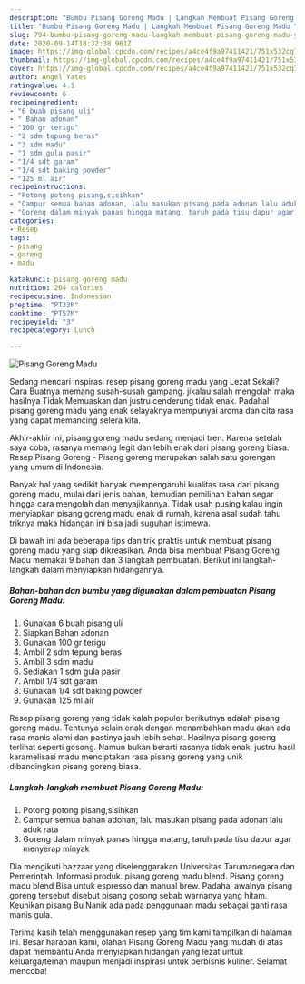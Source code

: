 ```yaml
---
description: "Bumbu Pisang Goreng Madu | Langkah Membuat Pisang Goreng Madu Yang Bisa Manjain Lidah"
title: "Bumbu Pisang Goreng Madu | Langkah Membuat Pisang Goreng Madu Yang Bisa Manjain Lidah"
slug: 794-bumbu-pisang-goreng-madu-langkah-membuat-pisang-goreng-madu-yang-bisa-manjain-lidah
date: 2020-09-14T18:32:38.961Z
image: https://img-global.cpcdn.com/recipes/a4ce4f9a97411421/751x532cq70/pisang-goreng-madu-foto-resep-utama.jpg
thumbnail: https://img-global.cpcdn.com/recipes/a4ce4f9a97411421/751x532cq70/pisang-goreng-madu-foto-resep-utama.jpg
cover: https://img-global.cpcdn.com/recipes/a4ce4f9a97411421/751x532cq70/pisang-goreng-madu-foto-resep-utama.jpg
author: Angel Yates
ratingvalue: 4.1
reviewcount: 6
recipeingredient:
- "6 buah pisang uli"
- " Bahan adonan"
- "100 gr terigu"
- "2 sdm tepung beras"
- "3 sdm madu"
- "1 sdm gula pasir"
- "1/4 sdt garam"
- "1/4 sdt baking powder"
- "125 ml air"
recipeinstructions:
- "Potong potong pisang,sisihkan"
- "Campur semua bahan adonan, lalu masukan pisang pada adonan lalu aduk rata"
- "Goreng dalam minyak panas hingga matang, taruh pada tisu dapur agar menyerap minyak"
categories:
- Resep
tags:
- pisang
- goreng
- madu

katakunci: pisang goreng madu 
nutrition: 204 calories
recipecuisine: Indonesian
preptime: "PT33M"
cooktime: "PT57M"
recipeyield: "3"
recipecategory: Lunch

---
```



![Pisang Goreng Madu](https://img-global.cpcdn.com/recipes/a4ce4f9a97411421/751x532cq70/pisang-goreng-madu-foto-resep-utama.jpg)

Sedang mencari inspirasi resep pisang goreng madu yang Lezat Sekali? Cara Buatnya memang susah-susah gampang. jikalau salah mengolah maka hasilnya Tidak Memuaskan dan justru cenderung tidak enak. Padahal pisang goreng madu yang enak selayaknya mempunyai aroma dan cita rasa yang dapat memancing selera kita.

Akhir-akhir ini, pisang goreng madu sedang menjadi tren. Karena setelah saya coba, rasanya memang legit dan lebih enak dari pisang goreng biasa. Resep Pisang Goreng - Pisang goreng merupakan salah satu gorengan yang umum di Indonesia.

Banyak hal yang sedikit banyak mempengaruhi kualitas rasa dari pisang goreng madu, mulai dari jenis bahan, kemudian pemilihan bahan segar hingga cara mengolah dan menyajikannya. Tidak usah pusing kalau ingin menyiapkan pisang goreng madu enak di rumah, karena asal sudah tahu triknya maka hidangan ini bisa jadi suguhan istimewa.


Di bawah ini ada beberapa tips dan trik praktis untuk membuat pisang goreng madu yang siap dikreasikan. Anda bisa membuat Pisang Goreng Madu memakai 9 bahan dan 3 langkah pembuatan. Berikut ini langkah-langkah dalam menyiapkan hidangannya.

<!--inarticleads1-->

##### Bahan-bahan dan bumbu yang digunakan dalam pembuatan Pisang Goreng Madu:

1. Gunakan 6 buah pisang uli
1. Siapkan  Bahan adonan
1. Gunakan 100 gr terigu
1. Ambil 2 sdm tepung beras
1. Ambil 3 sdm madu
1. Sediakan 1 sdm gula pasir
1. Ambil 1/4 sdt garam
1. Gunakan 1/4 sdt baking powder
1. Gunakan 125 ml air


Resep pisang goreng yang tidak kalah populer berikutnya adalah pisang goreng madu. Tentunya selain enak dengan menambahkan madu akan ada rasa manis alami dan pastinya jauh lebih sehat. Hasilnya pisang goreng terlihat seperti gosong. Namun bukan berarti rasanya tidak enak, justru hasil karamelisasi madu menciptakan rasa pisang goreng yang unik dibandingkan pisang goreng biasa. 

<!--inarticleads2-->

##### Langkah-langkah membuat Pisang Goreng Madu:

1. Potong potong pisang,sisihkan
1. Campur semua bahan adonan, lalu masukan pisang pada adonan lalu aduk rata
1. Goreng dalam minyak panas hingga matang, taruh pada tisu dapur agar menyerap minyak


Dia mengikuti bazzaar yang diselenggarakan Universitas Tarumanegara dan Pemerintah. Informasi produk. pisang goreng madu blend. Pisang goreng madu blend Bisa untuk espresso dan manual brew. Padahal awalnya pisang goreng tersebut disebut pisang gosong sebab warnanya yang hitam. Keunikan pisang Bu Nanik ada pada penggunaan madu sebagai ganti rasa manis gula. 

Terima kasih telah menggunakan resep yang tim kami tampilkan di halaman ini. Besar harapan kami, olahan Pisang Goreng Madu yang mudah di atas dapat membantu Anda menyiapkan hidangan yang lezat untuk keluarga/teman maupun menjadi inspirasi untuk berbisnis kuliner. Selamat mencoba!

